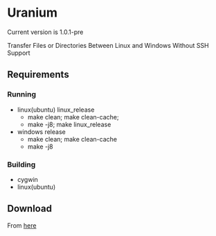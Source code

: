 # Uranium

Current version is 1.0.1-pre

Transfer Files or Directories Between Linux and Windows Without SSH Support

## Requirements
### Running
- linux(ubuntu)  linux_release
    * make clean; make clean-cache;
    * make -j8; make linux_release
- windows        release
    * make clean; make clean-cache
    * make -j8
### Building
- cygwin
- linux(ubuntu)

## Download
From [here](https://github.com/NiklasWang/Uranium/releases/)
